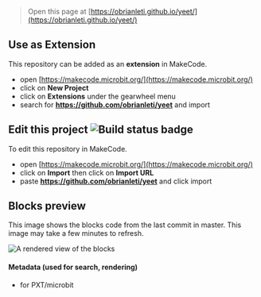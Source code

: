
> Open this page at [https://obrianleti.github.io/yeet/](https://obrianleti.github.io/yeet/)

## Use as Extension

This repository can be added as an **extension** in MakeCode.

* open [https://makecode.microbit.org/](https://makecode.microbit.org/)
* click on **New Project**
* click on **Extensions** under the gearwheel menu
* search for **https://github.com/obrianleti/yeet** and import

## Edit this project ![Build status badge](https://github.com/obrianleti/yeet/workflows/MakeCode/badge.svg)

To edit this repository in MakeCode.

* open [https://makecode.microbit.org/](https://makecode.microbit.org/)
* click on **Import** then click on **Import URL**
* paste **https://github.com/obrianleti/yeet** and click import

## Blocks preview

This image shows the blocks code from the last commit in master.
This image may take a few minutes to refresh.

![A rendered view of the blocks](https://github.com/obrianleti/yeet/raw/master/.github/makecode/blocks.png)

#### Metadata (used for search, rendering)

* for PXT/microbit
<script src="https://makecode.com/gh-pages-embed.js"></script><script>makeCodeRender("{{ site.makecode.home_url }}", "{{ site.github.owner_name }}/{{ site.github.repository_name }}");</script>
